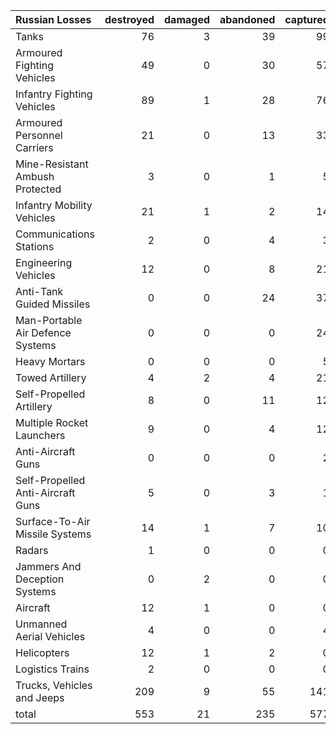 | Russian Losses                    |   destroyed |   damaged |   abandoned |   captured |   total |
|:----------------------------------|------------:|----------:|------------:|-----------:|--------:|
| Tanks                             |          76 |         3 |          39 |         99 |     217 |
| Armoured Fighting Vehicles        |          49 |         0 |          30 |         57 |     136 |
| Infantry Fighting Vehicles        |          89 |         1 |          28 |         76 |     194 |
| Armoured Personnel Carriers       |          21 |         0 |          13 |         33 |      67 |
| Mine-Resistant Ambush Protected   |           3 |         0 |           1 |          5 |       9 |
| Infantry Mobility Vehicles        |          21 |         1 |           2 |         14 |      38 |
| Communications Stations           |           2 |         0 |           4 |          3 |       9 |
| Engineering Vehicles              |          12 |         0 |           8 |         21 |      41 |
| Anti-Tank Guided Missiles         |           0 |         0 |          24 |         37 |      61 |
| Man-Portable Air Defence Systems  |           0 |         0 |           0 |         24 |      24 |
| Heavy Mortars                     |           0 |         0 |           0 |          5 |       5 |
| Towed Artillery                   |           4 |         2 |           4 |         21 |      31 |
| Self-Propelled Artillery          |           8 |         0 |          11 |         12 |      31 |
| Multiple Rocket Launchers         |           9 |         0 |           4 |         12 |      25 |
| Anti-Aircraft Guns                |           0 |         0 |           0 |          2 |       2 |
| Self-Propelled Anti-Aircraft Guns |           5 |         0 |           3 |          1 |       9 |
| Surface-To-Air Missile Systems    |          14 |         1 |           7 |         10 |      32 |
| Radars                            |           1 |         0 |           0 |          0 |       1 |
| Jammers And Deception Systems     |           0 |         2 |           0 |          0 |       2 |
| Aircraft                          |          12 |         1 |           0 |          0 |      13 |
| Unmanned Aerial Vehicles          |           4 |         0 |           0 |          4 |       8 |
| Helicopters                       |          12 |         1 |           2 |          0 |      15 |
| Logistics Trains                  |           2 |         0 |           0 |          0 |       2 |
| Trucks, Vehicles and Jeeps        |         209 |         9 |          55 |        141 |     414 |
| total                             |         553 |        21 |         235 |        577 |    1386 |